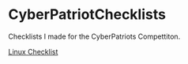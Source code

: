 # CyberPatriotChecklists
Checklists I made for the CyberPatriots Compettiton.

[Linux Checklist](CyberPatriots_Linux_Checklist.pdf)

